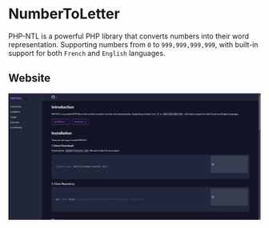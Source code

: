 # NumberToLetter
PHP-NTL is a powerful PHP library that converts numbers into their word representation. Supporting numbers from `0` to `999,999,999,999`, with built-in support for both `French` and `English` languages.
## Website

<img src="./assets/img/new-doc.png">




